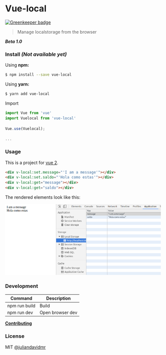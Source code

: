 # Vue-local

[![Greenkeeper badge](https://badges.greenkeeper.io/juliandavidmr/vue-local.svg)](https://greenkeeper.io/)

> Manage localstorage from the browser 

_**Beta 1.0**_

### Install _(Not available yet)_
Using **npm:**
```bash
$ npm install --save vue-local
```

Using **yarn:**
```bash
$ yarn add vue-local
```

Import
```js
import Vue from 'vue'
import Vuelocal from 'vue-local'
 
Vue.use(Vuelocal);

...
```

### Usage

This is a project for [vue 2](https://github.com/vuejs).

```html
<div v-local:set.message="'I am a message'"></div>
<div v-local:set.saldo="'Hola como estas'"></div>
<div v-local:get="message"></div>
<div v-local:get="saldo"></div>
```
The rendered elements look like this:

[![CURRENTLY RECORDING](https://raw.githubusercontent.com/juliandavidmr/vue-local/master/docs/screen.png)](https://github.com/juliandavidmr/vue-local)


### Development

|Command|Description|
|---|---|
|npm run build|Build|
|npm run dev|Open browser dev|

[**Contributing**](./CONTRIBUTING.md)

### License

MIT [@juliandavidmr](https://github.com/juliandavidmr)